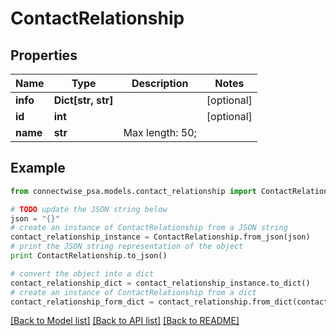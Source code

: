 # ContactRelationship


## Properties
Name | Type | Description | Notes
------------ | ------------- | ------------- | -------------
**info** | **Dict[str, str]** |  | [optional] 
**id** | **int** |  | [optional] 
**name** | **str** |  Max length: 50; | 

## Example

```python
from connectwise_psa.models.contact_relationship import ContactRelationship

# TODO update the JSON string below
json = "{}"
# create an instance of ContactRelationship from a JSON string
contact_relationship_instance = ContactRelationship.from_json(json)
# print the JSON string representation of the object
print ContactRelationship.to_json()

# convert the object into a dict
contact_relationship_dict = contact_relationship_instance.to_dict()
# create an instance of ContactRelationship from a dict
contact_relationship_form_dict = contact_relationship.from_dict(contact_relationship_dict)
```
[[Back to Model list]](../README.md#documentation-for-models) [[Back to API list]](../README.md#documentation-for-api-endpoints) [[Back to README]](../README.md)


